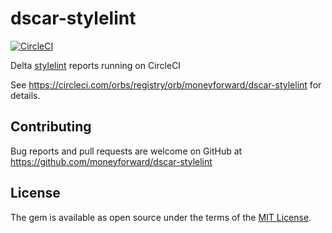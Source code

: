 # dscar-stylelint

[![CircleCI](https://circleci.com/gh/moneyforward/dscar-stylelint.svg?style=svg)](https://circleci.com/gh/moneyforward/dscar-stylelint)

Delta [stylelint](https://stylelint.io/) reports running on CircleCI

See https://circleci.com/orbs/registry/orb/moneyforward/dscar-stylelint for details.

## Contributing
Bug reports and pull requests are welcome on GitHub at https://github.com/moneyforward/dscar-stylelint

## License
The gem is available as open source under the terms of the [MIT License](https://opensource.org/licenses/MIT).
